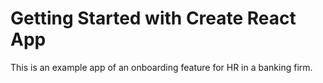 # Getting Started with Create React App

This is an example app of an onboarding feature for HR in a banking firm.
